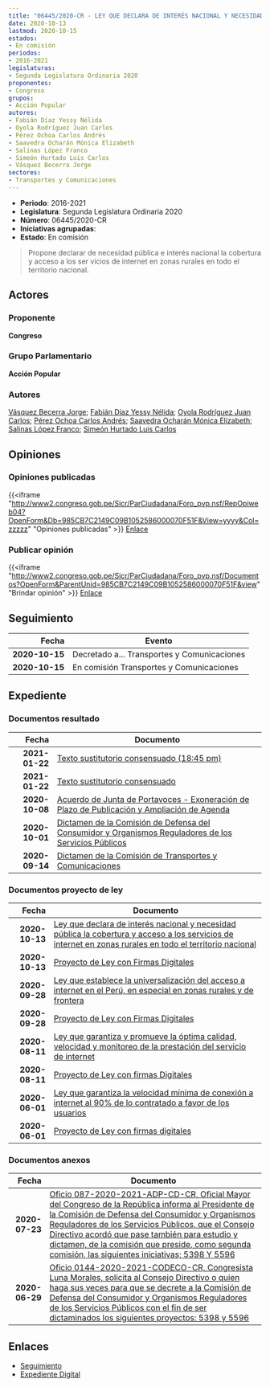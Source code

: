 ```yaml
---
title: "06445/2020-CR - LEY QUE DECLARA DE INTERÉS NACIONAL Y NECESIDAD PÚBLICA LA COBERTURA Y ACCESO A LOS SERVICIOS DE INTERNET EN ZONAS RURALES EN TODO EL TERRITORIO NACIONAL"
date: 2020-10-13
lastmod: 2020-10-15
estados:
- En comisión
periodos:
- 2016-2021
legislaturas:
- Segunda Legislatura Ordinaria 2020
proponentes:
- Congreso
grupos:
- Acción Popular
autores:
- Fabián Díaz Yessy Nélida
- Oyola Rodríguez Juan Carlos
- Pérez Ochoa Carlos Andrés
- Saavedra Ocharán Mónica Elizabeth
- Salinas López Franco
- Simeón Hurtado Luis Carlos
- Vásquez Becerra Jorge
sectores:
- Transportes y Comunicaciones
---
```

- **Periodo**: 2016-2021
- **Legislatura**: Segunda Legislatura Ordinaria 2020
- **Número**: 06445/2020-CR
- **Iniciativas agrupadas**: 
- **Estado**: En comisión

> Propone declarar de necesidad pública e interés nacional la cobertura y acceso a los ser vicios de internet en zonas rurales en todo el territorio nacional.


## Actores

### Proponente

**Congreso**

### Grupo Parlamentario

**Acción Popular**

### Autores

[Vásquez Becerra Jorge](mailto:mailto:jvasquezb@congreso.gob.pe); [Fabián Díaz Yessy Nélida](mailto:mailto:yfabian@congreso.gob.pe); [Oyola Rodríguez Juan Carlos](mailto:mailto:joyola@congreso.gob.pe); [Pérez Ochoa Carlos Andrés](mailto:mailto:cperezo@congreso.gob.pe); [Saavedra Ocharán Mónica Elizabeth](mailto:mailto:msaavedra@congreso.gob.pe); [Salinas López Franco](mailto:mailto:fsalinas@congreso.gob.pe); [Simeón Hurtado Luis Carlos](mailto:mailto:lsimeon@congreso.gob.pe)

## Opiniones

### Opiniones publicadas

{{<iframe "http://www2.congreso.gob.pe/Sicr/ParCiudadana/Foro_pvp.nsf/RepOpiweb04?OpenForm&Db=985CB7C2149C09B1052586000070F51F&View=yyyy&Col=zzzzz" "Opiniones publicadas" >}}
[Enlace](http://www2.congreso.gob.pe/Sicr/ParCiudadana/Foro_pvp.nsf/RepOpiweb04?OpenForm&Db=985CB7C2149C09B1052586000070F51F&View=yyyy&Col=zzzzz)

### Publicar opinión

{{<iframe "http://www2.congreso.gob.pe/Sicr/ParCiudadana/Foro_pvp.nsf/Documentos?OpenForm&ParentUnid=985CB7C2149C09B1052586000070F51F&view" "Brindar opinión" >}}
[Enlace](http://www2.congreso.gob.pe/Sicr/ParCiudadana/Foro_pvp.nsf/Documentos?OpenForm&ParentUnid=985CB7C2149C09B1052586000070F51F&view)


## Seguimiento

| Fecha | Evento |
|------:|--------|
| **2020-10-15** | Decretado a... Transportes y Comunicaciones |
| **2020-10-15** | En comisión Transportes y Comunicaciones |

## Expediente

### Documentos resultado

| Fecha | Documento |
|------:|-----------|
| **2021-01-22** | [Texto sustitutorio consensuado (18:45 pm)](http://www.leyes.congreso.gob.pe/Documentos/2016_2021/Texto_Sustitutorio/Proyectos_de_Ley/TS05398-20210122A.pdf) |
| **2021-01-22** | [Texto sustitutorio consensuado](http://www.leyes.congreso.gob.pe/Documentos/2016_2021/Texto_Sustitutorio/Proyectos_de_Ley/TS05398-20210122.pdf) |
| **2020-10-08** | [Acuerdo de Junta de Portavoces - Exoneración de Plazo de Publicación y Ampliación de Agenda](https://leyes.congreso.gob.pe/Documentos/2016_2021/Acuerdos/Junta_Portavoces/AJP05398-20201008.pdf) |
| **2020-10-01** | [Dictamen de la Comisión de Defensa del Consumidor y Organismos Reguladores de los Servicios Públicos](http://www.leyes.congreso.gob.pe/Documentos/2016_2021/Dictamenes/Proyectos_de_Ley/05398DC06MAY20201001.pdf) |
| **2020-09-14** | [Dictamen de la Comisión de Transportes y Comunicaciones](http://www.leyes.congreso.gob.pe/Documentos/2016_2021/Dictamenes/Proyectos_de_Ley/05398DC23MAY-20200914.pdf) |

### Documentos proyecto de ley

| Fecha | Documento |
|------:|-----------|
| **2020-10-13** | [Ley que declara de interés nacional y necesidad pública la cobertura y acceso a los servicios de internet en zonas rurales en todo el territorio nacional](http://www.leyes.congreso.gob.pe/Documentos/2016_2021/Proyectos_de_Ley_y_de_Resoluciones_Legislativas/PL06445-20201013.pdf) |
| **2020-10-13** | [Proyecto de Ley con Firmas Digitales](http://www.leyes.congreso.gob.pe/Documentos/2016_2021/Proyectos_de_Ley_y_de_Resoluciones_Legislativas/Proyectos_Firmas_digitales/PL06445.pdf) |
| **2020-09-28** | [Ley que establece la universalización del acceso a internet en el Perú, en especial en zonas rurales y de frontera](http://www.leyes.congreso.gob.pe/Documentos/2016_2021/Proyectos_de_Ley_y_de_Resoluciones_Legislativas/PL06283-20200928.pdf) |
| **2020-09-28** | [Proyecto de Ley con Firmas Digitales](http://www.leyes.congreso.gob.pe/Documentos/2016_2021/Proyectos_de_Ley_y_de_Resoluciones_Legislativas/Proyectos_Firmas_digitales/PL06283.pdf) |
| **2020-08-11** | [Ley que garantiza y promueve la óptima calidad, velocidad y monitoreo de la prestación del servicio de internet](http://www.leyes.congreso.gob.pe/Documentos/2016_2021/Proyectos_de_Ley_y_de_Resoluciones_Legislativas/PL05942-20200811.pdf) |
| **2020-08-11** | [Proyecto de Ley con firmas Digitales](http://www.leyes.congreso.gob.pe/Documentos/2016_2021/Proyectos_de_Ley_y_de_Resoluciones_Legislativas/Proyectos_Firmas_digitales/PL05942.pdf) |
| **2020-06-01** | [Ley que garantiza la velocidad mínima de conexión a internet al 90% de lo contratado a favor de los usuarios](http://www.leyes.congreso.gob.pe/Documentos/2016_2021/Proyectos_de_Ley_y_de_Resoluciones_Legislativas/PL05398-20200601.pdf) |
| **2020-06-01** | [Proyecto de Ley con firmas digitales](http://www.leyes.congreso.gob.pe/Documentos/2016_2021/Proyectos_de_Ley_y_de_Resoluciones_Legislativas/Proyectos_Firmas_digitales/PL05398.pdf) |

### Documentos anexos

| Fecha | Documento |
|------:|-----------|
| **2020-07-23** | [Oficio 087-2020-2021-ADP-CD-CR, Oficial Mayor del Congreso de la República informa al Presidente de la Comisión de Defensa del Consumidor y Organismos Reguladores de los Servicios Públicos, que el Consejo Directivo acordó que pase también para estudio y dictamen, de la comisión que preside, como segunda comisión, las siguientes iniciativas; 5398 Y 5596](http://www.leyes.congreso.gob.pe/Documentos/2016_2021/Oficios/Oficialia_Mayor/OFICIO-087-2020-2021-ADP-CD-CR.pdf) |
| **2020-06-29** | [Oficio 0144-2020-2021-CODECO-CR, Congresista Luna Morales, solicita al Consejo Directivo o quien haga sus veces para que se decrete a la Comisión de Defensa del Consumidor y Organismos Reguladores de los Servicios Públicos con el fin de ser dictaminados los siguientes proyectos: 5398 y 5596](http://www.leyes.congreso.gob.pe/Documentos/2016_2021/Consejo_Directivo/Documentos_de_Congresistas/OFICIO-0144-2020-2021-CODECO-CR.pdf) |

## Enlaces

- [Seguimiento](http://www2.congreso.gob.pe/Sicr/TraDocEstProc/CLProLey2016.nsf/f7fff46988ca05b1052578e100829cc7/bbd47e0eca381ec305258601001ee025?OpenDocument)
- [Expediente Digital](http://www2.congreso.gob.pe/Sicr/TraDocEstProc/Expvirt_2011.nsf/visbusqptramdoc1621/06445?opendocument)

